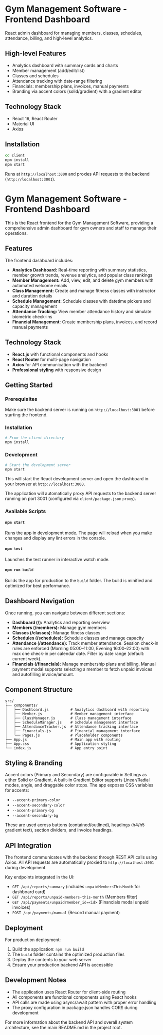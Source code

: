 # Gym Management Software - Frontend Dashboard

React admin dashboard for managing members, classes, schedules, attendance, billing, and high‑level analytics.

## High‑level Features

- Analytics dashboard with summary cards and charts
- Member management (add/edit/list)
- Classes and schedules
- Attendance tracking with date‑range filtering
- Financials: membership plans, invoices, manual payments
- Branding via accent colors (solid/gradient) with a gradient editor

## Technology Stack

- React 19, React Router
- Material UI
- Axios

## Installation

```bash
cd client
npm install
npm start
```

Runs at `http://localhost:3000` and proxies API requests to the backend (`http://localhost:3001`).

# Gym Management Software - Frontend Dashboard

This is the React frontend for the Gym Management Software, providing a comprehensive admin dashboard for gym owners and staff to manage their operations.

## Features

The frontend dashboard includes:

- **Analytics Dashboard:** Real-time reporting with summary statistics, member growth trends, revenue analytics, and popular class rankings
- **Member Management:** Add, view, edit, and delete gym members with automated welcome emails
- **Class Management:** Create and manage fitness classes with instructor and duration details
- **Schedule Management:** Schedule classes with datetime pickers and capacity management
- **Attendance Tracking:** View member attendance history and simulate biometric check-ins
- **Financial Management:** Create membership plans, invoices, and record manual payments

## Technology Stack

- **React.js** with functional components and hooks
- **React Router** for multi-page navigation
- **Axios** for API communication with the backend
- **Professional styling** with responsive design

## Getting Started

### Prerequisites

Make sure the backend server is running on `http://localhost:3001` before starting the frontend.

### Installation

```bash
# From the client directory
npm install
```

### Development

```bash
# Start the development server
npm start
```

This will start the React development server and open the dashboard in your browser at `http://localhost:3000`.

The application will automatically proxy API requests to the backend server running on port 3001 (configured via `client/package.json` `proxy`).

### Available Scripts

#### `npm start`

Runs the app in development mode. The page will reload when you make changes and display any lint errors in the console.

#### `npm test`

Launches the test runner in interactive watch mode.

#### `npm run build`

Builds the app for production to the `build` folder. The build is minified and optimized for best performance.

## Dashboard Navigation

Once running, you can navigate between different sections:

- **Dashboard (/):** Analytics and reporting overview
- **Members (/members):** Manage gym members
- **Classes (/classes):** Manage fitness classes
- **Schedules (/schedules):** Schedule classes and manage capacity
- **Attendance (/attendance):** Track member attendance. Session check-in rules are enforced (Morning 05:00–11:00, Evening 16:00–22:00) with max one check-in per calendar date. Filter by date range (default: current week).
- **Financials (/financials):** Manage membership plans and billing. Manual payment modal supports selecting a member to fetch unpaid invoices and autofilling invoice/amount.

## Component Structure

```
src/
├── components/
│   ├── Dashboard.js          # Analytics dashboard with reporting
│   ├── Member.js             # Member management interface
│   ├── ClassManager.js       # Class management interface
│   ├── ScheduleManager.js    # Schedule management interface
│   ├── AttendanceTracker.js  # Attendance tracking interface
│   ├── Financials.js         # Financial management interface
│   └── Pages.js              # Placeholder components
├── App.js                    # Main app with routing
├── App.css                   # Application styling
└── index.js                  # App entry point
```

## Styling & Branding

Accent colors (Primary and Secondary) are configurable in Settings as either Solid or Gradient. A built-in Gradient Editor supports Linear/Radial modes, angle, and draggable color stops. The app exposes CSS variables for accents:

- `--accent-primary-color`
- `--accent-secondary-color`
- `--accent-primary-bg`
- `--accent-secondary-bg`

These are used across buttons (contained/outlined), headings (h4/h5 gradient text), section dividers, and invoice headings.

## API Integration

The frontend communicates with the backend through REST API calls using Axios. All API requests are automatically proxied to `http://localhost:3001` during development.

Key endpoints integrated in the UI:
- `GET /api/reports/summary` (includes `unpaidMembersThisMonth` for dashboard card)
- `GET /api/reports/unpaid-members-this-month` (Members filter)
- `GET /api/payments/unpaid?member_id=<id>` (Financials modal unpaid invoices)
- `POST /api/payments/manual` (Record manual payment)

## Deployment

For production deployment:

1. Build the application: `npm run build`
2. The `build` folder contains the optimized production files
3. Deploy the contents to your web server
4. Ensure your production backend API is accessible

## Development Notes

- The application uses React Router for client-side routing
- All components are functional components using React hooks
- API calls are made using async/await pattern with proper error handling
- The proxy configuration in package.json handles CORS during development

For more information about the backend API and overall system architecture, see the main README.md in the project root.